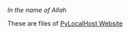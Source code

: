 *In the name of Allah*

These are files of [PyLocalHost Website](https://AmirTheFree.github.io/pylocalhost)
